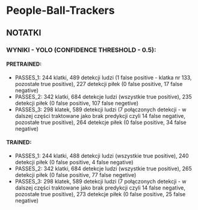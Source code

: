 # People-Ball-Trackers

## NOTATKI

### WYNIKI - YOLO (CONFIDENCE THRESHOLD - 0.5):
#### PRETRAINED:
- PASSES_1: 244 klatki, 489 detekcji ludzi (1 false positive - klatka nr 133, pozostałe true positive), 227 detekcji piłek (0 false positive, 17 false negative)
- PASSES_2: 342 klatki, 684 detekcje ludzi (wszystkie true positive), 235 detekcji piłek (0 false positive, 107 false negetive)
- PASSES_3: 298 klatek, 589 detekcji ludzi (7 połączonych detekcji - w dalszej części traktowane jako brak predykcji czyli 14 false negative, pozostałe true positive), 264 detekcje piłek (0 false positive, 34 false negative)
#### TRAINED:
- PASSES_1: 244 klatki, 488 detekcji ludzi (wszystkie true positive), 240 detekcji piłek (0 false positive, 4 false negative)
- PASSES_2: 342 klatki, 684 detekcje ludzi (wszystkie true positive), 265 detekcji piłek (0 false positive, 77 false negetive)
- PASSES_3: 298 klatek, 589 detekcji ludzi (7 połączonych detekcji - w dalszej części traktowane jako brak predykcji czyli 14 false negative, pozostałe true positive), 273 detekcje piłek (0 false positive, 25 false negative)
  
